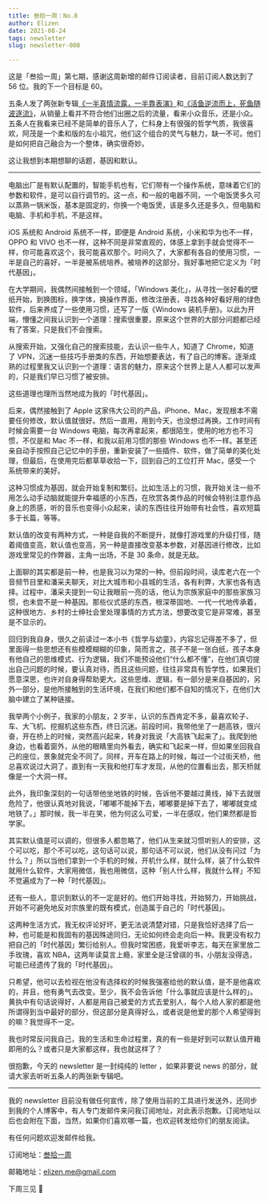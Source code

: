 ```yaml
---
title: 叁拾一周：No.8
author: Elizen
date: 2021-08-24
tags: newsletter
slug: newsletter-008

---
```


这是「叁拾一周」第七期，感谢这周新增的邮件订阅读者，目前订阅人数达到了 56 位。我的下一个目标是 60。

五条人发了两张新专辑[《一半真情流露，一半靠表演》](https://music.douban.com/subject/35567593/)和[《活鱼逆流而上，死鱼随波逐流》](https://music.douban.com/subject/35567473/)，从销量上看并不符合他们出圈之后的流量，看来小众音乐，还是小众。五条人在我看来已经不是简单的音乐人了，仁科身上有很强的哲学气质，我很喜欢，阿茂是一个柔和版的左小祖咒，他们这个组合的灵气与魅力，缺一不可。他们是如何把自己融合为一个整体，确实很奇妙。

这让我想到本期想聊的话题，基因和默认。

----

电脑出厂是有默认配置的，智能手机也有，它们带有一个操作系统，意味着它们的参数和软件，是可以自行调节的。这一点，和一般的电器不同，一个电饭煲多久可以蒸熟一锅米饭，基本是固定的，你换一个电饭煲，该是多久还是多久，但电脑和电脑、手机和手机，不是这样。

iOS 系统和 Android 系统不一样，即便是 Android 系统，小米和华为也不一样，OPPO 和 VIVO 也不一样，这种不同是非常直观的，体感上拿到手就会觉得不一样，你可能喜欢这个，我可能喜欢那个。时间久了，大家都有各自的使用习惯，一半是自己的喜好，一半是被系统培养。被培养的这部分，我好事地把它定义为「时代基因」。

在大学期间，我偶然间接触到一个领域，「Windows 美化」，从寻找一张好看的壁纸开始，到换图标，换字体，换操作界面，修改注册表，寻找各种好看好用的绿色软件，后来养成了一些使用习惯，还写了一版《Windows 装机手册》。以此为开端，懵懂之间我认识到一个道理：搜索很重要，原来这个世界的大部分问题都已经有了答案，只是我们不会搜索。

从搜索开始，又强化自己的搜索技能，去认识一些牛人，知道了 Chrome，知道了 VPN，沉迷一些技巧手册类的东西，开始想要表达，有了自己的博客。逐渐成熟的过程里我又认识到一个道理：语言的魅力，原来这个世界上是人人都可以发声的，只是我们早已习惯了被安排。

这些道理也理所当然地成为我的「时代基因」。

后来，偶然接触到了 Apple 这家伟大公司的产品，iPhone、Mac，发现根本不需要任何修改，默认值就很好。然后一直用，用到今天，也没想过再换。工作时间有时候会需要一台 Windows 电脑，每次再拿起来，都很陌生，使用的地方也不习惯，不仅是和 Mac 不一样，和我以前用习惯的那些 Windows 也不一样。甚至还亲自动手按照自己记忆中的手册，重新安装了一些插件、软件，做了简单的美化处理，但最后，在使用完后都草草收拾一下，回到自己的工位打开 Mac，感受一个系统带来的美好。

这种习惯成为基因，就会开始复制和繁衍。比如生活上的习惯，我开始关注一些不用怎么动手动脑就能提升幸福感的小东西，在欣赏各类作品的时候会特别注意作品身上的质感，听的音乐也变得小众起来，读的东西往往开始带有社会性，喜欢短篇多于长篇，等等。

默认值的改变有两种方式，一种是自我的不断提升，就像打游戏里的升级打怪，随着阈值变高，默认值也变高，另一种是直接改变基本参数，对基因进行修改，比如游戏里常见的作弊器，主角一出场，不是 30 条命，就是无敌。

上面聊的其实都是前一种，也是我习以为常的一种。但前段时间，读库老六在一个音频节目里和潘采夫聊天，对比大城市和小县城的生活，各有利弊，大家也各有选择。过程中，潘采夫提到一句让我眼前一亮的话，他认为宗族家庭中的那些家族习惯，也未尝不是一种基因。那些仪式感的东西，根深蒂固地、一代一代地传承着，这种很地方、乡村的士绅社会里处理事情的方式方法，想要改变它是非常难，甚至是不显示的。

回归到我自身，很久之前读过一本小书《哲学与幼童》，内容忘记得差不多了，但里面得一些思想还有些模模糊糊的印象，简而言之，孩子不是一张白纸，孩子本身有他自己的思维模式、行为逻辑，我们不能预设他们“什么都不懂”，在他们真切提出自己问题的时候，要认真对待，而且这些问题，往往非常具有哲学性，如果我们愿意深思，也许对自身得帮助更大。这些思维、逻辑，有一部分是来自基因的，另外一部分，是他所接触到的生活环境，在我们和他们都不自知的情况下，在他们大脑中建立了某种链接。

我举两个小例子，我家的小朋友，2 岁半，认识的东西肯定不多，最喜欢轮子、车、大飞机、挖掘机这些东西，终日沉迷。前段时间，我带他坐了一趟高铁，很兴奋，开在桥上的时候，突然高兴起来，转身对我说「大高铁飞起来了」。我爬到他身边，也看着窗外，从他的眼睛里向外看去，确实和飞起来一样，但如果坐回我自己的座位，景象就完全不同了。同样，开车在路上的时候，每过一个过街天桥，他总喜欢说过大洞了，直到有一天我和他打车才发现，从他的位置看出去，那天桥就像是一个大洞一样。

此外，我印象深刻的一句话带他坐地铁的时候，告诉他不要越过黄线，掉下去就很危险了，他很认真地对我说，「嘟嘟不能掉下去，嘟嘟要是掉下去了，嘟嘟就变成地铁了。」那时候，我一半在笑，他为何这么可爱，一半在感叹，他们果然都是哲学家。

其实默认值是可以调的，但很多人都忽略了，他们从生来就习惯听别人的安排，这个可以吃，那个不可以吃，这句话可以说，那句话不可以说，他们从没有问过「为什么？」所以当他们拿到一个手机的时候，开机什么样，就什么样，装了什么软件就用什么软件，大家用微信，我也用微信，这种「别人什么样，我就什么样」不知不觉遍成为了一种「时代基因」。

还有一些人，意识到默认的不一定是好的。他们开始寻找，开始努力，开始挑战，开始不可避免地反对宗族里的既有模式，创造属于自己的「时代基因」。

这两种生活方式，我无权评论好坏，更无法说清楚对错，只是我恰好选择了后一种，也可能是和我固有的基因殊途同归，无论如何终会走向后一种。我更没有权力把自己的「时代基因」繁衍给别人。但我时常困惑，我爱听李志，每天在家里放二手玫瑰，喜欢 NBA，这两年读莫言上瘾，家里全是汪曾祺的书，小朋友没得选，可能已经遗传了我的「时代基因」。

只希望，他可以去检视在他没有选择权的时候我强塞给他的默认值，是不是他喜欢的，并且，他有勇气去改变。至少，我不会告诉他「什么事就应该是什么样的」。黄执中有句话说得好，人都是用自己被爱的方式去爱别人，每个人给人家的都是他所谓得到当中最好的部分，但这部分是真得好么，或者说是他爱的那个人希望得到的嘛？我觉得不一定。

我也时常反问我自己，我的生活和生命过程里，真的有一些是好到可以默认值开箱即用的么？或者只是大家都这样，我也就这样了？

很抱歉，今天的 newsletter 是一封纯纯的 letter ，如果非要说 news 的部分，就请大家去听听五条人的两张新专辑吧。

----

我的 newsletter 目前没有做任何宣传，除了使用当前的工具进行发送外，还同步到我的个人博客中，有人专门发邮件来问我订阅地址，对此表示抱歉。订阅地址以后也会附在下面，当然，如果你们喜欢哪一篇，也欢迎转发给你们的朋友阅读。

有任何问题欢迎发邮件给我。  

订阅地址：[叁拾一周](https://www.getrevue.co/profile/Elizen)

邮箱地址：elizen.me@gmail.com

下周三见 👋